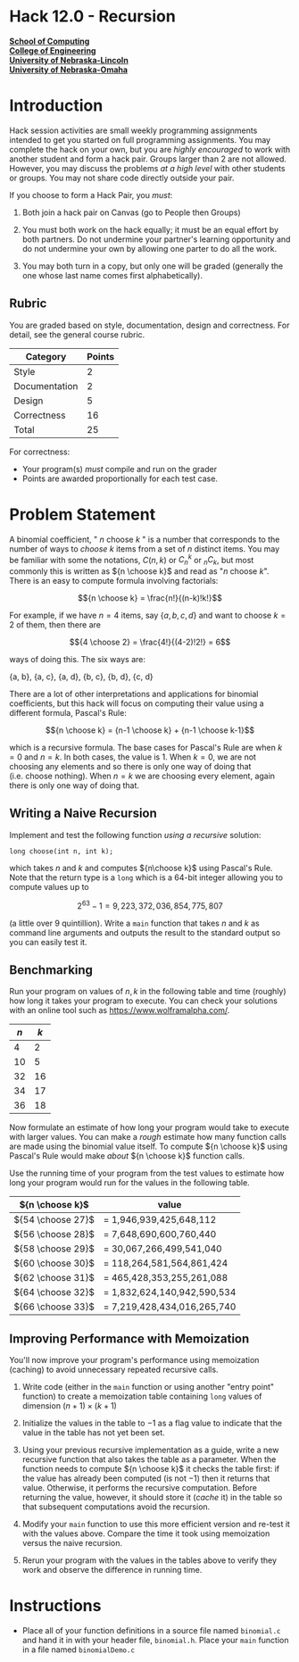 # Hack 12.0 - Recursion
**[School of Computing](https://computing.unl.edu/)**  
**[College of Engineering](https://engineering.unl.edu/)**  
**[University of Nebraska-Lincoln](https://unl.edu)**  
**[University of Nebraska-Omaha](https://http://unomaha.edu/)**  

# Introduction

Hack session activities are small weekly programming assignments
intended to get you started on full programming assignments. You may
complete the hack on your own, but you are *highly encouraged* to work
with another student and form a hack pair. Groups larger than 2 are not
allowed. However, you may discuss the problems *at a high level* with
other students or groups. You may not share code directly outside your
pair.

If you choose to form a Hack Pair, you *must*:

1.  Both join a hack pair on Canvas (go to People then Groups)

2.  You must both work on the hack equally; it must be an equal effort
    by both partners. Do not undermine your partner's learning
    opportunity and do not undermine your own by allowing one parter to
    do all the work.

3.  You may both turn in a copy, but only one will be graded (generally
    the one whose last name comes first alphabetically).

## Rubric

You are graded based on style, documentation, design and correctness.
For detail, see the general course rubric.

| Category      | Points |
|---------------|--------|
| Style         | 2      |
| Documentation | 2      |
| Design        | 5      |
| Correctness   | 16     |
| Total         | 25     |

For correctness:
 - Your program(s) *must* compile and run on the grader
 - Points are awarded proportionally for each test case.

# Problem Statement

A binomial coefficient, " $n$ choose $k$ " is a number that corresponds to
the number of ways to *choose* $k$ items from a set of $n$ distinct
items. You may be familiar with some the notations, $C(n,k)$ or $C_n^k$
or ${}_{n}C_k$, but most commonly this is written as ${n \choose k}$
and read as "$n$ choose $k$". There is an easy to compute formula
involving factorials:

$${n \choose k} = \frac{n!}{(n-k)!k!}$$

For example, if we have $n = 4$ items, say $\{a, b, c, d\}$ and want to
choose $k=2$ of them, then there are

$${4 \choose 2} = \frac{4!}{(4-2)!2!} = 6$$

ways of doing this. The six ways are:

{a, b}, {a, c}, {a, d}, {b, c}, {b, d}, {c, d}

There are a lot of other interpretations and applications for binomial
coefficients, but this hack will focus on computing their value using a
different formula, Pascal's Rule:

$${n \choose k} = {n-1 \choose k} + {n-1 \choose k-1}$$

which is a recursive formula. The base cases for Pascal's Rule are when $k = 0$ and
$n = k$. In both cases, the value is 1. When $k = 0$, we are not
choosing any elements and so there is only one way of doing that
(i.e. choose nothing). When $n = k$ we are choosing every element, again
there is only one way of doing that.

## Writing a Naive Recursion

Implement and test the following function *using a recursive* solution:

`long choose(int n, int k);`

which takes $n$ and $k$ and computes ${n\choose k}$ using Pascal's Rule.
Note that the return type is a `long` which is a 64-bit integer
allowing you to compute values up to

$$2^{63}-1 = 9,223,372,036,854,775,807$$

(a little over 9 quintillion). Write a `main` function that takes $n$
and $k$ as command line arguments and outputs the result to the standard
output so you can easily test it.

## Benchmarking

Run your program on values of $n, k$ in the following table and time
(roughly) how long it takes your program to execute. You can check
your solutions with an online tool such as <https://www.wolframalpha.com/>.

| $n$ | $k$ |
|-----|-----|
| 4   | 2   |
| 10  | 5   |
| 32  | 16  |
| 34  | 17  |
| 36  | 18  |

Now formulate an estimate of how long your program would take to execute
with larger values. You can make a *rough* estimate how many function
calls are made using the binomial value itself. To compute
${n \choose k}$ using Pascal's Rule would make *about* ${n \choose k}$
function calls.

Use the running time of your program from the test values to estimate
how long your program would run for the values in the following
table.

  | ${n \choose k}$   |                       value   |
  |-------------------|-------------------------------|
  | ${54 \choose 27}$ |       = 1,946,939,425,648,112 |
  | ${56 \choose 28}$ |       = 7,648,690,600,760,440 |
  | ${58 \choose 29}$ |      = 30,067,266,499,541,040 |
  | ${60 \choose 30}$ |     = 118,264,581,564,861,424 |
  | ${62 \choose 31}$ |     = 465,428,353,255,261,088 |
  | ${64 \choose 32}$ |   = 1,832,624,140,942,590,534 |
  | ${66 \choose 33}$ |   = 7,219,428,434,016,265,740 |


## Improving Performance with Memoization

You'll now improve your program's performance using memoization (caching)
to avoid unnecessary repeated recursive calls.

1.  Write code (either in the `main` function or using another
    "entry point" function) to create a memoization table containing
    `long` values of dimension $(n+1) \times (k+1)$

2.  Initialize the values in the table to $-1$ as a flag value to
    indicate that the value in the table has not yet been set.

3.  Using your previous recursive implementation as a guide, write a new
    recursive function that also takes the table as a parameter. When
    the function needs to compute ${n \choose k}$ it checks the table
    first: if the value has already been computed (is not $-1$) then it
    returns that value. Otherwise, it performs the recursive
    computation. Before returning the value, however, it should store it
    (*cache* it) in the table so that subsequent computations avoid the
    recursion.

4.  Modify your `main` function to use this more efficient version
    and re-test it with the values above. Compare the time it took using
    memoization versus the naive recursion.

5.  Rerun your program with the values in the tables above to verify
    they work and observe the difference in running time.

# Instructions

-   Place all of your function definitions in a source file named
    `binomial.c` and hand it in with your header file,
    `binomial.h`. Place your `main` function in a file named
    `binomialDemo.c`
